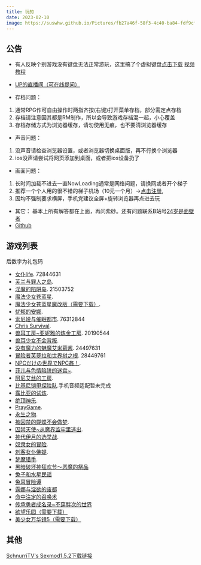 ```yaml
---
title: 玩的
date: 2023-02-10
image: https://suswhw.github.io/Pictures/fb27a46f-58f3-4c40-ba84-fdf9cf8ac528.jpg
---
```


## 公告

*   有人反映个别游戏没有键盘无法正常游玩，这里搞了个虚拟键盘[点击下载](https://wwm.lanzouy.com/ix1TA09muc9i) [视频教程](https://www.bilibili.com/video/BV1rY4y1c7gF?spm_id_from=333.999.list.card_archive.click&vd_source=801795c39b69f97463626c47636619c6)

*   [UP的直播间（可在线提问）](https://live.bilibili.com/h5/25002061)
*   存档问题：
1. 通常RPG作可自由操作时两指齐按(右键)打开菜单存档，部分需定点存档
2. 存档请注意因其都是RM制作，所以会导致游戏存档混一起，小心覆盖
3. 存档存储方式为浏览器缓存，请勿使用无痕，也不要清浏览器缓存

* 声音问题：
1. 没声音请检查浏览器设置，或者浏览器切换桌面版，再不行换个浏览器
2. ios没声请尝试将网页添加到桌面，或者把ios设备扔了

* 画面问题：
1. 长时间加载不进去一直NowLoading通常是网络问题，请换网或者开个梯子 
2. 推荐一个个人用的很不错的梯子机场（10元一个月）→[点击注册](https://www.efcloud.cc/#/register?code=51iZI5KU),
3. 因均不强制要求横屏，手机党建议全屏+旋转浏览器再点进去玩

* 其它：
基本上所有解答都在上面，再问紫砂。还有问题联系B站号[24岁是面壁者](https://space.bilibili.com/383769313/)
*   [Github](https://github.com/amemei)

## 游戏列表

后数字为礼包码
*   [女仆life](https://amemei.github.io/MaidLife/). 72844631
*   [芙兰与罪人之岛](https://amemei.github.io/FuranToZaininNoSima/index.html).
*   [淫魔的陷阱岛](https://amemei.github.io/TrapIsland/index.html). 21503752
*   [魔法少女苍蓝星](https://amemei.github.io/Cang-LAN-STAR/index.html).
*   [魔法少女苍蓝星魔改版（需要下载）](https://1ffrj6-my.sharepoint.com/:u:/g/personal/q78kg_1ffrj6_onmicrosoft_com/ETsePmOiBVtKgQwXEjhzZLMBRhvv4F_fIxyg2lLICXT3yA?e=XkhopZ).
*   [忧郁的安娜](https://amemei.github.io/melancholianna/index.html).
*   [索尼娅与催眠都市](https://amemei.github.io/HypnoticCity/index.html). 76312844
*   [Chris Survival](https://amemei.github.io/ChrisSurvival/index.html).
*   [兽耳工房~亚妮雅的炼金工房](https://amemei.github.io/AnimalEarWorkshop/index.html). 20190544
*   [兽耳少女不会背叛](https://amemei.github.io/Beasteargirl/index.html).
*   [没有魔力的魅魔艾米莉酱](https://amemei.github.io/Emily/index.html). 24497631
*   [冒险者芙萝拉和世界树之根](https://amemei.github.io/Yggdrasill/index.html). 28449761
*   [NPCだけの世界でNPC姦！](https://amemei.github.io/NPC/index.html).
*   [菲儿与色情陷阱的迷宫~](https://amemei.github.io/GUARDIANSTRAP/index.html).
*   [阿尼艾丝的工房](https://amemei.github.io/Anies/index.html).
*   [比基尼铠甲探险队](https://amemei.github.io/BikiniArmor/index.html).手机音频适配暂未完成
*   [露比亚的试炼](https://amemei.github.io/Rubia/index.html).
*   [绝顶神乐](https://amemei.github.io/Kagura/).
*   [PrayGame](https://amemei.github.io/PrayGame/).
*   [永生之物](https://amemei.github.io/Ambrosia/).
*   [被囚禁的蝴蝶不会做梦](https://amemei.github.io/butterfly/).
*   [囚禁天使~从魔界监牢里逃出](https://amemei.github.io/ImprisonedAngel/).
*   [神代伊月的选举战](https://amemei.github.io/Electoralwarfare/).
*   [奴隶女的冒险](https://amemei.github.io/slave/).
*   [刺客女仆佛媞](https://amemei.github.io/Assassinmaid/).
*   [梦魔猎手](https://amemei.github.io/NightmareHunter/).
*   [黑暗破坏神狂欢节～恶魔的祭品](https://amemei.github.io/Diablo)
*   [兔子和水星民谣](https://suswhw.github.io/MECHANICA)
*   [兔耳冒险谭](https://suswhw.github.io/TRMXT)
*   [露娜与淫欲的废都](https://suswhw.github.io/LNYYYDFD)
*   [命中注定的召唤术](https://suswhw.github.io/MZZDDZHS)
*   [传承勇者成名录~不穿胖次的世界](https://suswhw.github.io/CCYZCMLBCPCDSJ)
* [欲望乐园（需要下载）](https://1ffrj6-my.sharepoint.com/:u:/g/personal/q78kg_1ffrj6_onmicrosoft_com/Eb14ouDGY9xAjnRDtTdkRQIBavvlN-a3r7E0Ava0XvdElA?e=XvyeTc)
* [美少女万华镜5（需要下载）](https://1ffrj6-my.sharepoint.com/:f:/g/personal/q78kg_1ffrj6_onmicrosoft_com/Eg83BCeiWQJOpN6epN-lbJwBvDCdQdy4GBqAK0zTJ1n3yA?e=Xy938Y)

## 其他

[SchnurriTV's Sexmod1.5.2下载链接](https://www.file4.net/f-1xxP)
